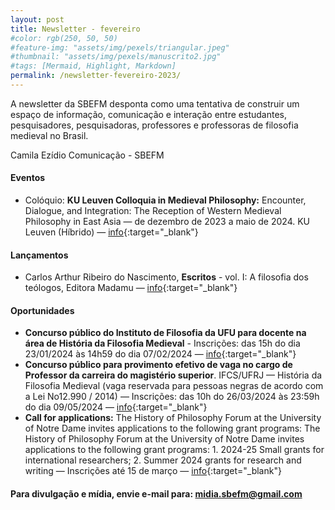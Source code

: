 ```yaml
---
layout: post
title: Newsletter - fevereiro
#color: rgb(250, 50, 50)
#feature-img: "assets/img/pexels/triangular.jpeg"
#thumbnail: "assets/img/pexels/manuscrito2.jpg"
#tags: [Mermaid, Highlight, Markdown]
permalink: /newsletter-fevereiro-2023/
---
```


A newsletter da SBEFM desponta como uma tentativa de construir um espaço de informação, comunicação e interação entre estudantes, pesquisadores, pesquisadoras, professores e professoras de filosofia medieval no Brasil.

Camila Ezídio
Comunicação - SBEFM

#### Eventos
- Colóquio: **KU Leuven Colloquia in Medieval Philosophy:** Encounter, Dialogue, and Integration: The Reception of Western Medieval Philosophy in East Asia — de dezembro de 2023 a maio de 2024. KU Leuven (Híbrido) — [info](https://hiw.kuleuven.be/dwmc/events/ku-leuven-colloquia-in-medieval-philosophy){:target="_blank"}

#### Lançamentos
- Carlos Arthur Ribeiro do Nascimento, **Escritos** - vol. I: A filosofia dos teólogos, Editora Madamu — [info](https://www.madamu.com.br/filosofia-dos-teologos){:target="_blank"}

#### Oportunidades
- **Concurso público do Instituto de Filosofia da UFU para docente na área de História da Filosofia Medieval** - Inscrições: das 15h do dia 23/01/2024 às 14h59 do dia 07/02/2024 — [info](https://www.portalselecao.ufu.br/servicos/Edital/cronograma/1457){:target="_blank"}
- **Concurso público para provimento efetivo de vaga no cargo de Professor da carreira do magistério superior**. IFCS/UFRJ — História da Filosofia Medieval (vaga reservada para pessoas negras de acordo com a Lei No12.990 / 2014) — Inscrições: das 10h do 26/03/2024 às 23:59h do dia 09/05/2024 — [info](https://concursos.pr4.ufrj.br/images/Edital-54-2024-MS-efetivos/Edital_54_de_30-jan-24-site.pdf){:target="_blank"}
- **Call for applications:** The History of Philosophy Forum at the University of Notre Dame invites applications to the following grant programs: The History of Philosophy Forum at the University of Notre Dame invites applications to the following grant programs: 1. 2024-25 Small grants for international researchers; 2. Summer 2024 grants for research and writing — Inscrições até 15 de março — [info](https://www.madamu.com.br/filosofia-dos-teologos){:target="_blank"}


#### Para divulgação e mídia, envie e-mail para: midia.sbefm@gmail.com
